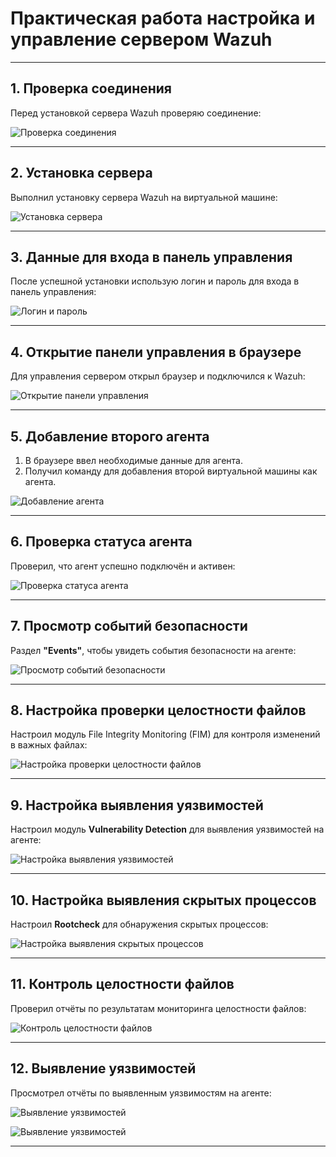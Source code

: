 # **Практическая работа настройка и управление сервером Wazuh**

---

## **1. Проверка соединения**

Перед установкой сервера Wazuh проверяю соединение:

![Проверка соединения](https://github.com/user-attachments/assets/ebaa0877-5ef1-47fb-9205-e41c49cec647)

---

## **2. Установка сервера**

Выполнил установку сервера Wazuh на виртуальной машине:

![Установка сервера](https://github.com/user-attachments/assets/27aefe19-1829-40a3-89d7-d7f2f41f375d)

---

## **3. Данные для входа в панель управления**

После успешной установки использую логин и пароль для входа в панель управления:

![Логин и пароль](https://github.com/user-attachments/assets/d7a1bf23-7256-450a-bda2-5e96019fc3f4)

---

## **4. Открытие панели управления в браузере**

Для управления сервером открыл браузер и подключился к Wazuh:

![Открытие панели управления](https://github.com/user-attachments/assets/870c9353-8d47-4dbc-88db-26a720d51f14)

---

## **5. Добавление второго агента**

1. В браузере ввел необходимые данные для агента.
2. Получил команду для добавления второй виртуальной машины как агента.

![Добавление агента](https://github.com/user-attachments/assets/b76339b2-d5e7-4c99-97a6-e78f1aba2292)

---

## **6. Проверка статуса агента**

Проверил, что агент успешно подключён и активен:

![Проверка статуса агента](https://github.com/user-attachments/assets/26d896b0-69f0-4368-a8db-9d41150dcaae)

---

## **7. Просмотр событий безопасности**

Раздел **"Events"**, чтобы увидеть события безопасности на агенте:

![Просмотр событий безопасности](https://github.com/user-attachments/assets/2118c0fc-be46-4746-bb3b-cd4f1ac99fc6)

---

## **8. Настройка проверки целостности файлов**

Настроил модуль File Integrity Monitoring (FIM) для контроля изменений в важных файлах:

![Настройка проверки целостности файлов](https://github.com/user-attachments/assets/19dcde2f-8039-4d7f-8f40-48e739a13665)

---

## **9. Настройка выявления уязвимостей**

Настроил модуль **Vulnerability Detection** для выявления уязвимостей на агенте:

![Настройка выявления уязвимостей](https://github.com/user-attachments/assets/9bfa0f46-4f62-4950-b33c-601750d216f1)

---

## **10. Настройка выявления скрытых процессов**

Настроил **Rootcheck** для обнаружения скрытых процессов:

![Настройка выявления скрытых процессов](https://github.com/user-attachments/assets/cc664538-1916-4a46-a93e-f78c40d61c27)

---

## **11. Контроль целостности файлов**

Проверил отчёты по результатам мониторинга целостности файлов:

![Контроль целостности файлов](https://github.com/user-attachments/assets/7e3f958d-73d6-4621-a347-326e882a10be)

---

## **12. Выявление уязвимостей**

Просмотрел отчёты по выявленным уязвимостям на агенте:

![Выявление уязвимостей](https://github.com/user-attachments/assets/f0d96533-ba70-46c3-ac70-b9d13df57359)

![Выявление уязвимостей](https://github.com/user-attachments/assets/65c6d96b-7846-4e21-b7e2-fef929b10dcf)

---
